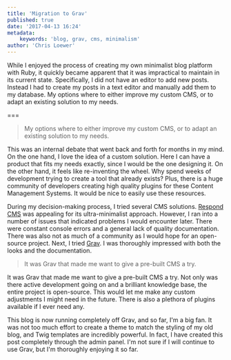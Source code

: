 ```yaml
---
title: 'Migration to Grav'
published: true
date: '2017-04-13 16:24'
metadata:
    keywords: 'blog, grav, cms, minimalism'
author: 'Chris Loewer'
---
```


While I enjoyed the process of creating my own minimalist blog platform with Ruby, it quickly became apparent that it was impractical to maintain in its current state.  Specifically, I did not have an editor to add new posts.  Instead I had to create my posts in a text editor and manually add them to my database.  My options where to either improve my custom CMS, or to adapt an existing solution to my needs.

===

> My options where to either improve my custom CMS, or to adapt an existing solution to my needs.
 
This was an internal debate that went back and forth for months in my mind.  On the one hand, I love the idea of a custom solution.  Here I can have a product that fits my needs exactly, since I would be the one designing it.  On the other hand, it feels like re-inventing the wheel.  Why spend weeks of development trying to create a tool that already exists?  Plus, there is a huge community of developers creating high quality plugins for these Content Management Systems.  It would be nice to easily use these resources.

During my decision-making process, I tried several CMS solutions.  [Respond CMS](https://respondcms.com/) was appealing for its ultra-minimalist approach.  However, I ran into a number of issues that indicated problems I would encounter later.  There were constant console errors and a general lack of quality documentation.  There was also not as much of a community as I would hope for an open-source project.  Next, I tried [Grav](https://getgrav.org/).  I was thoroughly impressed with both the looks and the documentation.

> It was Grav that made me want to give a pre-built CMS a try.

It was Grav that made me want to give a pre-built CMS a try.  Not only was there active development going on and a brilliant knowledge base, the entire project is open-source.  This would let me make any custom adjustments I might need in the future.  There is also a plethora of plugins available if I ever need any.

This blog is now running completely off Grav, and so far, I'm a big fan.  It was not too much effort to create a theme to match the styling of my old blog, and Twig templates are incredibly powerful.  In fact, I have created this post completely through the admin panel.  I'm not sure if I will continue to use Grav, but I'm thoroughly enjoying it so far.